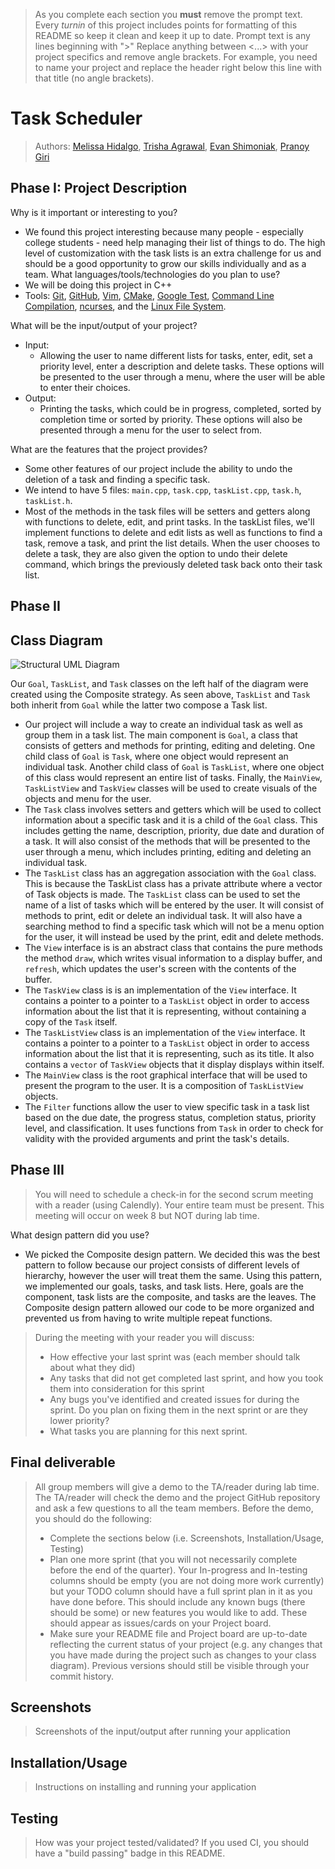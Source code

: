  > As you complete each section you **must** remove the prompt text. Every *turnin* of this project includes points for formatting of this README so keep it clean and keep it up to date. 
 > Prompt text is any lines beginning with "\>"
 > Replace anything between \<...\> with your project specifics and remove angle brackets. For example, you need to name your project and replace the header right below this line with that title (no angle brackets). 
# Task Scheduler

 > Authors: [Melissa Hidalgo](https://github.com/melle-issa),  [Trisha Agrawal](https://github.com/trisha112), [Evan Shimoniak](https://github.com/eshimoniak-ucr), [Pranoy Giri](https://github.com/pranoygiri)

## Phase I: Project Description
 Why is it important or interesting to you?
 * We found this project interesting because many people - especially college students - need help managing their list of things to do. The high level of customization with the task lists is an extra challenge for us and should be a good opportunity to grow our skills individually and as a team.
 What languages/tools/technologies do you plan to use?
 * We will be doing this project in C++
 * Tools: [Git](https://git-scm.com/), [GitHub](https://github.com/), [Vim](https://www.vim.org), [CMake](https://cmake.org), [Google Test](https://github.com/google/googletest), [Command Line Compilation](https://docs.microsoft.com/en-us/cpp/build/walkthrough-compile-a-c-program-on-the-command-line?view=msvc-170), [ncurses](https://invisible-island.net/ncurses/), and the [Linux File System](https://tldp.org/LDP/intro-linux/html/sect_03_01.html). 
 
 What will be the input/output of your project?
 * Input:
    * Allowing the user to name different lists for tasks, enter, edit, set a priority level, enter a description and delete tasks. These options will be presented to the user through a menu, where the user will be able to enter their choices.
 * Output:
    * Printing the tasks, which could be in progress, completed, sorted by completion time or sorted by priority. These options will also be presented through a menu for the user to select from.
 
 What are the features that the project provides? 
 * Some other features of our project include the ability to undo the deletion of a task and finding a specific task. 
 * We intend to have 5 files: `main.cpp`, `task.cpp`, `taskList.cpp`, `task.h`, `taskList.h`. 
 * Most of the methods in the task files will be setters and getters along with functions to delete, edit, and print tasks. In the taskList files, we'll implement functions to delete and edit lists as well as functions to find a task, remove a task, and print the list details. When the user chooses to delete a task, they are also given the option to undo their delete command, which brings the previously deleted task back onto their task list.

## Phase II

## Class Diagram

![Structural UML Diagram](https://lucid.app/publicSegments/view/44dcc957-5e92-4d40-9203-75094bef565e/image.png)

Our `Goal`, `TaskList`, and `Task` classes on the left half of the diagram were created using the Composite strategy. As seen above, `TaskList` and `Task` both inherit from `Goal` while the latter two compose a Task list.

* Our project will include a way to create an individual task as well as group them in a task list. The main component is `Goal`, a class that consists of getters and methods for printing, editing and deleting. One child class of `Goal` is `Task`, where one object would represent an individual task. Another child class of `Goal` is `TaskList`, where one object of this class would represent an entire list of tasks. Finally, the `MainView`, `TaskListView` and `TaskView` classes will be used to create visuals of the objects and menu for the user.
 * The `Task` class involves setters and getters which will be used to collect information about a specific task and it is a child of the `Goal` class. This includes getting the name, description, priority, due date and duration of a task. It will also consist of the methods that will be presented to the user through a menu, which includes printing, editing and deleting an individual task.
 * The `TaskList` class has an aggregation association with the `Goal` class. This is because the TaskList class has a private attribute where a vector of Task objects is made. The `TaskList` class can be used to set the name of a list of tasks which will be entered by the user. It will consist of methods to print, edit or delete an individual task. It will also have a searching method to find a specific task which will not be a menu option for the user, it will instead be used by the print, edit and delete methods.
 * The `View` interface is is an abstract class that contains the pure methods the method `draw`, which writes visual information to a display buffer, and `refresh`, which updates the user's screen with the contents of the buffer.
 * The `TaskView` class is is an implementation of the `View` interface. It contains a pointer to a pointer to a `TaskList` object in order to access information about the list that it is representing, without containing a copy of the `Task` itself.
 * The `TaskListView` class is an implementation of the `View` interface. It contains a pointer to a pointer to a `TaskList` object in order to access information about the list that it is representing, such as its title. It also contains a `vector` of `TaskView` objects that it display displays within itself.
 * The `MainView` class is the root graphical interface that will be used to present the program to the user. It is a composition of `TaskListView` objects.
 * The `Filter` functions allow the user to view specific task in a task list based on the due date, the progress status, completion status, priority level, and classification. It uses functions from `Task` in order to check for validity with the provided arguments and print the task's details.

## Phase III
 > You will need to schedule a check-in for the second scrum meeting with a reader (using Calendly). Your entire team must be present. This meeting will occur on week 8 but NOT during lab time.

What design pattern did you use?
 * We picked the Composite design pattern. We decided this was the best pattern to follow because our project consists of different levels of hierarchy, however the user will treat them the same. Using this pattern, we implemented our goals, tasks, and task lists. Here, goals are the component, task lists are the composite, and tasks are the leaves. The Composite design pattern allowed our code to be more organized and prevented us from having to write multiple repeat functions. 

 > During the meeting with your reader you will discuss: 
 > * How effective your last sprint was (each member should talk about what they did)
 > * Any tasks that did not get completed last sprint, and how you took them into consideration for this sprint
 > * Any bugs you've identified and created issues for during the sprint. Do you plan on fixing them in the next sprint or are they lower priority?
 > * What tasks you are planning for this next sprint.


## Final deliverable
 > All group members will give a demo to the TA/reader during lab time. The TA/reader will check the demo and the project GitHub repository and ask a few questions to all the team members. 
 > Before the demo, you should do the following:
 > * Complete the sections below (i.e. Screenshots, Installation/Usage, Testing)
 > * Plan one more sprint (that you will not necessarily complete before the end of the quarter). Your In-progress and In-testing columns should be empty (you are not doing more work currently) but your TODO column should have a full sprint plan in it as you have done before. This should include any known bugs (there should be some) or new features you would like to add. These should appear as issues/cards on your Project board.
 > * Make sure your README file and Project board are up-to-date reflecting the current status of your project (e.g. any changes that you have made during the project such as changes to your class diagram). Previous versions should still be visible through your commit history. 

## Screenshots
 > Screenshots of the input/output after running your application
## Installation/Usage
 > Instructions on installing and running your application
## Testing
 > How was your project tested/validated? If you used CI, you should have a "build passing" badge in this README.
